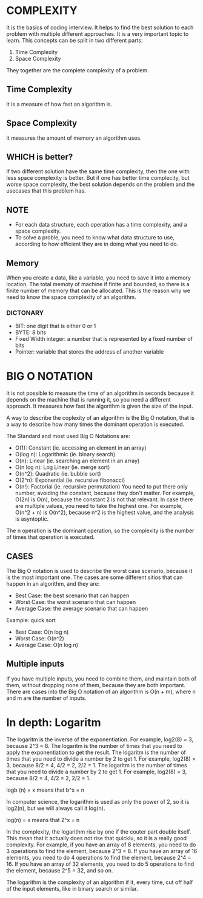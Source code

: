 # COMPLEXITY

It is the basics of coding interview. It helps to find the best solution to each problem with multiple different approaches. It is a very important topic to learn. This concepts can be split in two different parts:
1. Time Complexity
2. Space Complexity

They together are the complete complexity of a problem.

## Time Complexity

It is a measure of how fast an algorithm is. 

## Space Complexity

It measures the amount of memory an algorithm uses.

## WHICH is better?

If two different solution have the same time complexity, then the one with less space complexity is better.
But if one has better time complecity, but worse space complexity, the best solution depends on the problem and the usecases that this problem has.

## NOTE

- For each data structure, each operation has a time complexity, and a space complexity.
- To solve a proble, you need to know what data structure to use, according to how efficient they are in doing what you need to do.

## Memory

When you create a data, like a variable, you need to save it into a memory location. The total memoty of machine if finite and bounded, so there is a finite number of memory that can be allocated. This is the reason why we need to know the space complexity of an algorithm.

### DICTONARY

- BIT: one digit that is either 0 or 1
- BYTE: 8 bits
- Fixed Width integer: a number that is represented by a fixed number of bits
- Pointer: variable that stores the address of another variable

# BIG O NOTATION

It is not possible to measure the time of an algorithm in seconds because it depends on the machine that is running it, so you need a different approach. It measures how fast the algorithm is given the size of the input. 

A way to describe the coplexity of an algorithm is the Big O notation, that is a way to describe how many times the dominant operation is executed. 

The Standard and most used Big O Notations are:
- O(1): Constant (ie. accessing an element in an array)
- O(log n): Logarithmic (ie. binary search)
- O(n): Linear (ie. searching an element in an array)
- O(n log n): Log Linear (ie. merge sort)
- O(n^2): Quadratic (ie. bubble sort)
- O(2^n): Exponential (ie. recursive fibonacci)
- O(n!): Factorial (ie. recursive permutation)
You need to put there only number, avoiding the constant, because they don't matter. For example, O(2n) is O(n), because the constant 2 is not that relevant. In case there are multiple values, you need to take the highest one. For example, O(n^2 + n) is O(n^2), because n^2 is the highest value, and the analysis is asyntoptic.

The n operation is the dominant operation, so the complexity is the number of times that operation is executed.

## CASES

The Big O notation is used to describe the worst case scenario, because it is the most important one.
The cases are some different sitios that can happen in an algorithm, and they are:
- Best Case: the best scenario that can happen
- Worst Case: the worst scenario that can happen
- Average Case: the average scenario that can happen

Example: quick sort
- Best Case: O(n log n)
- Worst Case: O(n^2)
- Average Case: O(n log n)

## Multiple inputs

If you have multiple inputs, you need to combine them, and maintain both of them, without dropping none of them, because they are both important. There are cases into the Big O notation of an algorithm is O(n + m), where n and m are the number of inputs.

# In depth: Logaritm

The logaritm is the inverse of the exponentiation. For example, log2(8) = 3, because 2^3 = 8. The logaritm is the number of times that you need to apply the exponentiation to get the result. The logaritm is the number of times that you need to divide a number by 2 to get 1. For example, log2(8) = 3, because 8/2 = 4, 4/2 = 2, 2/2 = 1. The logaritm is the number of times that you need to divide a number by 2 to get 1. For example, log2(8) = 3, because 8/2 = 4, 4/2 = 2, 2/2 = 1.

logb (n) = x means that b^x = n

In computer science, the logarithm is used as only the power of 2, so it is log2(n), but we will always call it log(n).

log(n) = x means that 2^x = n

In the complexity, the logarithm rise by one if the couter part double itself. This mean that it actually does not rise that quicklu, so it is a really good complexity. For example, if you have an array of 8 elements, you need to do 3 operations to find the element, because 2^3 = 8. If you have an array of 16 elements, you need to do 4 operations to find the element, because 2^4 = 16. If you have an array of 32 elements, you need to do 5 operations to find the element, because 2^5 = 32, and so on. 

The logarithm is the complexity of an algorithm if it, every time, cut off half of the input elements, like in binary search or similar. 